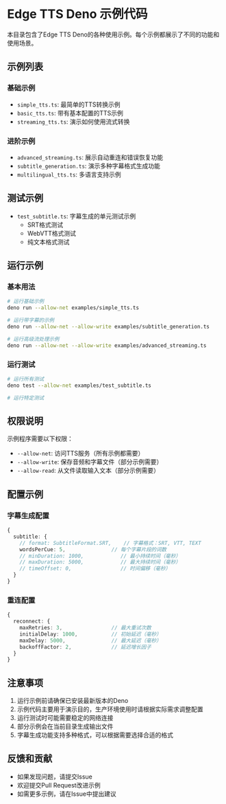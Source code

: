# Edge TTS Deno 示例代码

本目录包含了Edge TTS Deno的各种使用示例。每个示例都展示了不同的功能和使用场景。

## 示例列表

### 基础示例

- `simple_tts.ts`: 最简单的TTS转换示例
- `basic_tts.ts`: 带有基本配置的TTS示例
- `streaming_tts.ts`: 演示如何使用流式转换

### 进阶示例

- `advanced_streaming.ts`: 展示自动重连和错误恢复功能
- `subtitle_generation.ts`: 演示多种字幕格式生成功能
- `multilingual_tts.ts`: 多语言支持示例

## 测试示例

- `test_subtitle.ts`: 字幕生成的单元测试示例
  - SRT格式测试
  - WebVTT格式测试
  - 纯文本格式测试

## 运行示例

### 基本用法

```bash
# 运行基础示例
deno run --allow-net examples/simple_tts.ts

# 运行带字幕的示例
deno run --allow-net --allow-write examples/subtitle_generation.ts

# 运行高级流处理示例
deno run --allow-net --allow-write examples/advanced_streaming.ts
```

### 运行测试

```bash
# 运行所有测试
deno test --allow-net examples/test_subtitle.ts

# 运行特定测试

```

## 权限说明

示例程序需要以下权限：

- `--allow-net`: 访问TTS服务（所有示例都需要）
- `--allow-write`: 保存音频和字幕文件（部分示例需要）
- `--allow-read`: 从文件读取输入文本（部分示例需要）

## 配置示例

### 字幕生成配置

```typescript
{
  subtitle: {
    // format: SubtitleFormat.SRT,    // 字幕格式：SRT, VTT, TEXT
    wordsPerCue: 5,               // 每个字幕片段的词数
    // minDuration: 1000,            // 最小持续时间（毫秒）
    // maxDuration: 5000,            // 最大持续时间（毫秒）
    // timeOffset: 0,                // 时间偏移（毫秒）
  }
}
```

### 重连配置

```typescript
{
  reconnect: {
    maxRetries: 3,                // 最大重试次数
    initialDelay: 1000,           // 初始延迟（毫秒）
    maxDelay: 5000,               // 最大延迟（毫秒）
    backoffFactor: 2,             // 延迟增长因子
  }
}
```

## 注意事项

1. 运行示例前请确保已安装最新版本的Deno
2. 示例代码主要用于演示目的，生产环境使用时请根据实际需求调整配置
3. 运行测试时可能需要稳定的网络连接
4. 部分示例会在当前目录生成输出文件
5. 字幕生成功能支持多种格式，可以根据需要选择合适的格式

## 反馈和贡献

- 如果发现问题，请提交Issue
- 欢迎提交Pull Request改进示例
- 如需更多示例，请在Issue中提出建议